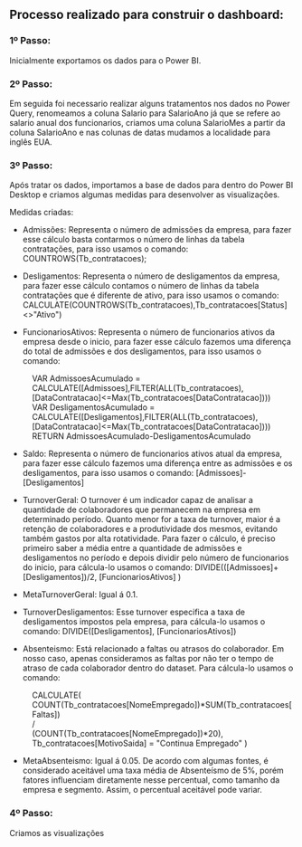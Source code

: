 
## Processo realizado para construir o dashboard:

### 1º Passo:

Inicialmente exportamos os dados para o Power BI. 


### 2º Passo:

Em seguida foi necessario realizar alguns tratamentos nos dados no Power Query, renomeamos a coluna Salario para SalarioAno já que se refere ao salario anual dos funcionarios, criamos uma coluna SalarioMes a partir da coluna SalarioAno e nas colunas de datas mudamos a localidade para inglês EUA.


### 3º Passo:

Após tratar os dados, importamos a base de dados para dentro do Power BI Desktop e criamos algumas medidas para desenvolver as visualizações.

Medidas criadas:

* Admissões: Representa o número de admissões da empresa, para fazer esse cálculo basta contarmos o número de linhas da tabela contratações, para isso usamos o comando: COUNTROWS(Tb_contratacoes);

* Desligamentos: Representa o número de desligamentos  da empresa, para fazer esse cálculo contamos o número de linhas da tabela contratações que é diferente de ativo, para isso usamos o comando: CALCULATE(COUNTROWS(Tb_contratacoes),Tb_contratacoes[Status]<>"Ativo")

* FuncionariosAtivos: Representa o número de funcionarios ativos da empresa desde o inicio, para fazer esse cálculo fazemos uma diferença do total de admissões e dos desligamentos, para isso usamos o comando:

<dl>
  <dd> VAR AdmissoesAcumulado = CALCULATE([Admissoes],FILTER(ALL(Tb_contratacoes),[DataContratacao]<=Max(Tb_contratacoes[DataContratacao])))  </dd>
  <dd> VAR DesligamentosAcumulado = CALCULATE([Desligamentos],FILTER(ALL(Tb_contratacoes),[DataContratacao]<=Max(Tb_contratacoes[DataContratacao])))  </dd>
  <dd> RETURN AdmissoesAcumulado-DesligamentosAcumulado </dd>
</dl>

* Saldo: Representa o número de funcionarios ativos atual da empresa, para fazer esse cálculo fazemos uma diferença entre as admissões e os desligamentos, para isso usamos o comando: [Admissoes]-[Desligamentos]

* TurnoverGeral: O turnover é um indicador capaz de analisar a quantidade de colaboradores que permanecem na empresa em determinado período. Quanto menor for a taxa de turnover, maior é a retenção de colaboradores e a produtividade dos mesmos, evitando também gastos por alta rotatividade. Para fazer o cálculo, é preciso primeiro saber a média entre a quantidade de admissões e desligamentos no período e depois dividir pelo número de funcionarios do inicio, para cálcula-lo usamos o comando: DIVIDE(([Admissoes]+[Desligamentos])/2, [FuncionariosAtivos] )

* MetaTurnoverGeral: Igual á 0.1.

* TurnoverDesligamentos: Esse turnover especifica a taxa de desligamentos impostos pela empresa, para cálcula-lo usamos o comando:  DIVIDE([Desligamentos], [FuncionariosAtivos])

* Absenteismo: Está relacionado a faltas ou atrasos do colaborador. Em nosso caso, apenas consideramos as faltas por não ter o tempo de atraso de cada colaborador dentro do dataset. Para cálcula-lo usamos o comando: 
   
<dl>
  <dd> CALCULATE(  </dd>
  <dd> COUNT(Tb_contratacoes[NomeEmpregado])*SUM(Tb_contratacoes[Faltas])  </dd>
  <dd> /  </dd>
  <dd> (COUNT(Tb_contratacoes[NomeEmpregado])*20),  </dd>
  <dd> Tb_contratacoes[MotivoSaida] = "Continua Empregado" )  </dd>
</dl>


* MetaAbsenteismo: Igual á 0.05. De acordo com algumas fontes, é considerado aceitável uma taxa média de Absenteísmo de 5%, porém fatores influenciam diretamente nesse percentual, como tamanho da empresa e segmento. Assim, o percentual aceitável pode variar.



### 4º Passo:

Criamos as visualizações






